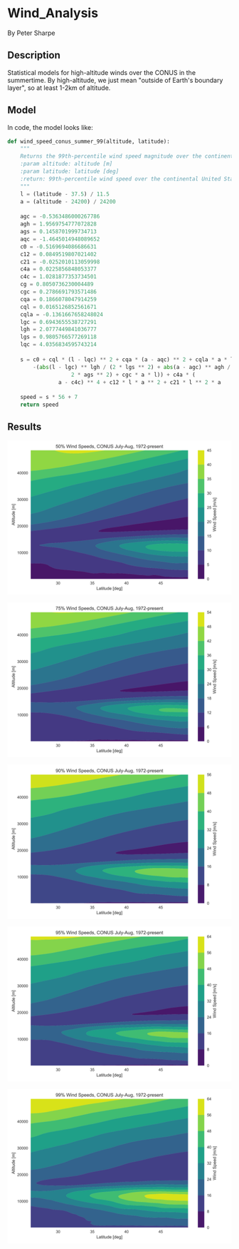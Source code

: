 # Wind_Analysis
 
By Peter Sharpe

## Description

Statistical models for high-altitude winds over the CONUS in the summertime. By high-altitude, we just mean "outside of Earth's boundary layer", so at least 1-2km of altitude.

## Model

In code, the model looks like:

```python
def wind_speed_conus_summer_99(altitude, latitude):
    """
    Returns the 99th-percentile wind speed magnitude over the continental United States (CONUS) in July-Aug. Aggregate of data from 1972 to 2019.
    :param altitude: altitude [m]
    :param latitude: latitude [deg]
    :return: 99th-percentile wind speed over the continental United States in the summertime. [m/s]
    """
    l = (latitude - 37.5) / 11.5
    a = (altitude - 24200) / 24200

    agc = -0.5363486000267786
    agh = 1.9569754777072828
    ags = 0.1458701999734713
    aqc = -1.4645014948089652
    c0 = -0.5169694086686631
    c12 = 0.0849519807021402
    c21 = -0.0252010113059998
    c4a = 0.0225856848053377
    c4c = 1.0281877353734501
    cg = 0.8050736230004489
    cgc = 0.2786691793571486
    cqa = 0.1866078047914259
    cql = 0.0165126852561671
    cqla = -0.1361667658248024
    lgc = 0.6943655538727291
    lgh = 2.0777449841036777
    lgs = 0.9805766577269118
    lqc = 4.0356834595743214

    s = c0 + cql * (l - lqc) ** 2 + cqa * (a - aqc) ** 2 + cqla * a * l + cg * exp(
        -(abs(l - lgc) ** lgh / (2 * lgs ** 2) + abs(a - agc) ** agh / (
                    2 * ags ** 2) + cgc * a * l)) + c4a * (
                a - c4c) ** 4 + c12 * l * a ** 2 + c21 * l ** 2 * a

    speed = s * 56 + 7
    return speed
```

## Results

![50](wind_speeds_50.svg)

![75](wind_speeds_75.svg)

![90](wind_speeds_90.svg)

![95](wind_speeds_95.svg)

![99](wind_speeds_99.svg)
